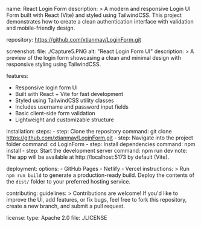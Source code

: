 name: React Login Form
description: >
  A modern and responsive Login UI Form built with React (Vite) 
  and styled using TailwindCSS. This project demonstrates how to 
  create a clean authentication interface with validation and 
  mobile-friendly design.  

repository: https://github.com/xtianmay/LoginForm.git

screenshot:
  file: ./Capture5.PNG
  alt: "React Login Form UI"
  description: >
    A preview of the login form showcasing a clean and minimal 
    design with responsive styling using TailwindCSS.

features:
  - Responsive login form UI
  - Built with React + Vite for fast development
  - Styled using TailwindCSS utility classes
  - Includes username and password input fields
  - Basic client-side form validation
  - Lightweight and customizable structure


installation:
  steps:
    - step: Clone the repository
      command: git clone https://github.com/xtianmay/LoginForm.git
    - step: Navigate into the project folder
      command: cd LoginForm
    - step: Install dependencies
      command: npm install
    - step: Start the development server
      command: npm run dev
  note: The app will be available at http://localhost:5173 by default (Vite).

deployment:
  options:
    - GitHub Pages
    - Netlify
    - Vercel
  instructions: >
    Run `npm run build` to generate a production-ready build.
    Deploy the contents of the `dist/` folder to your preferred
    hosting service.

contributing:
  guidelines: >
    Contributions are welcome! If you'd like to improve the UI,
    add features, or fix bugs, feel free to fork this repository,
    create a new branch, and submit a pull request.

license:
  type: Apache 2.0
  file: ./LICENSE

